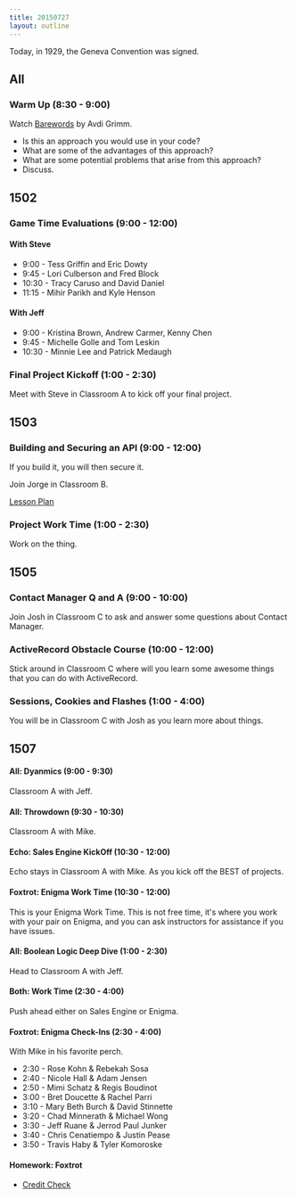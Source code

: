 ```yaml
---
title: 20150727
layout: outline
---
```


Today, in 1929, the Geneva Convention was signed.

## All

### Warm Up (8:30 - 9:00)

Watch [Barewords](https://www.youtube.com/watch?v=7SSc1mQ4-Ck) by Avdi Grimm.

* Is this an approach you would use in your code?
* What are some of the advantages of this approach?
* What are some potential problems that arise from this approach?
* Discuss.

## 1502

### Game Time Evaluations (9:00 - 12:00)

#### With Steve

* 9:00 - Tess Griffin and Eric Dowty
* 9:45 - Lori Culberson and Fred Block
* 10:30 - Tracy Caruso and David Daniel
* 11:15 - Mihir Parikh and Kyle Henson

#### With Jeff

* 9:00 - Kristina Brown, Andrew Carmer, Kenny Chen
* 9:45 - Michelle Golle and Tom Leskin
* 10:30 - Minnie Lee and Patrick Medaugh

### Final Project Kickoff (1:00 - 2:30)

Meet with Steve in Classroom A to kick off your final project.


## 1503

### Building and Securing an API (9:00 - 12:00)

If you build it, you will then secure it.

Join Jorge in Classroom B.

[Lesson Plan](https://github.com/turingschool/lesson_plans/blob/master/ruby_03-professional_rails_applications/building_an_api.markdown)

### Project Work Time (1:00 - 2:30)

Work on the thing.


## 1505

### Contact Manager Q and A (9:00 - 10:00)

Join Josh in Classroom C to ask and answer some questions about Contact Manager.

### ActiveRecord Obstacle Course (10:00 - 12:00)

Stick around in Classroom C where will you learn some awesome things that you can do with ActiveRecord.

### Sessions, Cookies and Flashes (1:00 - 4:00)

You will be in Classroom C with Josh as you learn more about things.


## 1507

#### All: Dyanmics (9:00 - 9:30)

Classroom A with Jeff.

#### All: Throwdown (9:30 - 10:30)

Classroom A with Mike.

#### Echo: Sales Engine KickOff (10:30 - 12:00)

Echo stays in Classroom A with Mike. As you kick off the BEST of projects.

#### Foxtrot: Enigma Work Time (10:30 - 12:00)

This is your Enigma Work Time. This is not free time, it's where you work with your pair on Enigma, and you can ask instructors for assistance if you have issues.

#### All: Boolean Logic Deep Dive (1:00 - 2:30)

Head to Classroom A with Jeff.

#### Both: Work Time (2:30 - 4:00)

Push ahead either on Sales Engine or Enigma.

#### Foxtrot: Enigma Check-Ins (2:30 - 4:00)

With Mike in his favorite perch.

* 2:30 - Rose Kohn & Rebekah Sosa
* 2:40 - Nicole Hall & Adam Jensen
* 2:50 - Mimi Schatz & Regis Boudinot
* 3:00 - Bret Doucette & Rachel Parri
* 3:10 - Mary Beth Burch & David Stinnette
* 3:20 - Chad Minnerath & Michael Wong
* 3:30 - Jeff Ruane & Jerrod Paul Junker
* 3:40 - Chris Cenatiempo & Justin Pease
* 3:50 - Travis Haby & Tyler Komoroske

#### Homework: Foxtrot

* [Credit Check](https://github.com/turingschool/challenges/blob/master/credit_check.markdown)
